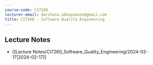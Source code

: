```yaml
---
course-code: CI7260
lecturer-email: darshana.abhayakoon@gmail.com
title: CI7260 - Software Quality Engineering
---
```



## Lecture Notes

* [[Lecture Notes/CI7260_Software_Quality_Engineering/2024-02-17|2024-02-17]]
